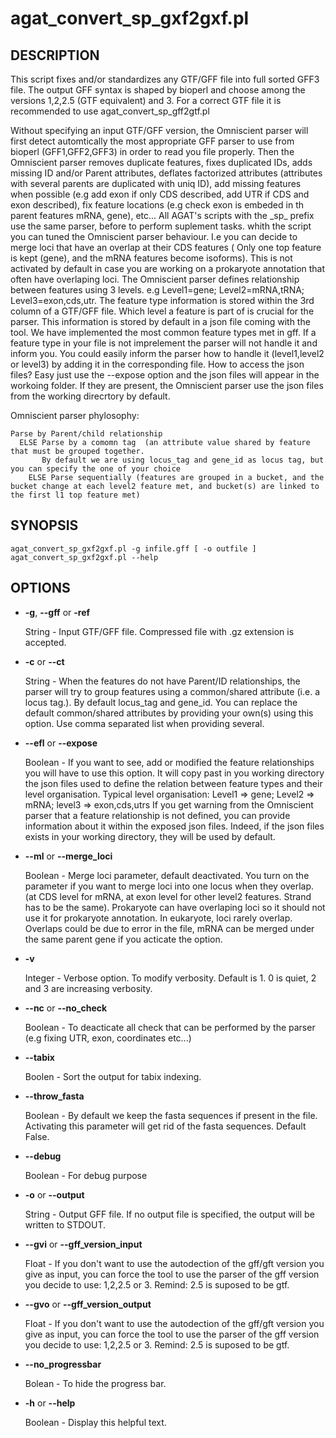 # agat\_convert\_sp\_gxf2gxf.pl

## DESCRIPTION

This script fixes and/or standardizes any GTF/GFF file into full sorted GFF3 file.
The output GFF syntax is shaped by bioperl and choose among the versions
1,2,2.5 (GTF equivalent) and 3. For a correct GTF file it is recommended to use
agat\_convert\_sp\_gff2gtf.pl

Without specifying an input GTF/GFF version, the Omniscient parser will first detect
automtically the most appropriate GFF parser to use from bioperl (GFF1,GFF2,GFF3)
in order to read you file properly.
Then the Omniscient parser removes duplicate features, fixes duplicated IDs,
adds missing ID and/or Parent attributes, deflates factorized attributes
(attributes with several parents are duplicated with uniq ID), add missing features
when possible (e.g add exon if only CDS described, add UTR if CDS and exon described),
fix feature locations (e.g check exon is embeded in th parent features mRNA, gene), etc...
All AGAT's scripts with the \_sp\_ prefix use the same parser, before to perform suplement tasks.
whith the script you can tuned the Omniscient parser behaviour. I.e you can decide
to merge loci that have an overlap at their CDS features ( Only one top feature
is kept (gene), and the mRNA features become isoforms). This is not activated by
default in case you are working on a prokaryote annotation that often have overlaping
loci.
The Omniscient parser defines relationship between features using 3 levels.
e.g Level1=gene; Level2=mRNA,tRNA; Level3=exon,cds,utr.
The feature type information is stored within the 3rd column of a GTF/GFF file.
Which level a feature is part of is crucial for the parser. This information
is stored by default in a json file coming with the tool. We have implemented the
most common feature types met in gff. If a feature type in your file is not imprelement
the parser will not handle it and inform you. You could easily inform the parser how
to handle it (level1,level2 or level3) by adding it in the corresponding file. How to
access the json files? Easy just use the --expose option and the json files will appear in
the workoing folder. If they are present, the Omniscient parser use the json files
from the working direcrtory by default.

Omniscient parser phylosophy:

```
Parse by Parent/child relationship
  ELSE Parse by a comomn tag  (an attribute value shared by feature that must be grouped together.
       By default we are using locus_tag and gene_id as locus tag, but you can specify the one of your choice
    ELSE Parse sequentially (features are grouped in a bucket, and the bucket change at each level2 feature met, and bucket(s) are linked to the first l1 top feature met)
```

## SYNOPSIS

```
agat_convert_sp_gxf2gxf.pl -g infile.gff [ -o outfile ]
agat_convert_sp_gxf2gxf.pl --help
```

## OPTIONS

- **-g**, **--gff** or **-ref**

    String - Input GTF/GFF file. Compressed file with .gz extension is accepted.

- **-c** or **--ct**

    String - When the features do not have Parent/ID relationships, the parser will try to group
    features using a common/shared attribute (i.e. a locus tag.). By default locus\_tag and gene\_id.
    You can replace the default common/shared attributes by providing your own(s) using this option.
    Use comma separated list when providing several.

- **--efl** or **--expose**

    Boolean - If you want to see, add or modified the feature relationships you will have to use this option.
    It will copy past in you working directory the json files used to define the relation between feature types and their level organisation.
    Typical level organisation: Level1 => gene; Level2 => mRNA; level3 => exon,cds,utrs
    If you get warning from the Omniscient parser that a feature relationship is not defined, you can provide information about it within the exposed json files.
    Indeed, if the json files exists in your working directory, they will be used by default.

- **--ml** or **--merge\_loci**

    Boolean - Merge loci parameter, default deactivated. You turn on the parameter if you want to merge loci into one locus when they overlap.
    (at CDS level for mRNA, at exon level for other level2 features. Strand has to be the same). Prokaryote can have overlaping loci so it should not use it for prokaryote annotation.
    In eukaryote, loci rarely overlap. Overlaps could be due to error in the file, mRNA can be merged under the same parent gene if you acticate the option.

- **-v**

    Integer - Verbose option. To modify verbosity. Default is 1. 0 is quiet, 2 and 3 are increasing verbosity.

- **--nc** or **--no\_check**

    Boolean - To deacticate all check that can be performed by the parser (e.g fixing UTR, exon, coordinates etc...)

- **--tabix**

    Boolen -  Sort the output for tabix indexing.

- **--throw_fasta**

    Boolean - By default we keep the fasta sequences if present in the file. Activating this parameter will get rid of the fasta sequences. Default False.

- **--debug**

    Boolean - For debug purpose

- **-o** or **--output**

    String - Output GFF file.  If no output file is specified, the output will be
    written to STDOUT.

- **--gvi** or **--gff\_version\_input**

    Float - If you don't want to use the autodection of the gff/gft version you give as input, you can force the tool to use the parser of the gff version you decide to use: 1,2,2.5 or 3. Remind: 2.5 is suposed to be gtf.

- **--gvo** or **--gff\_version\_output**

    Float - If you don't want to use the autodection of the gff/gft version you give as input, you can force the tool to use the parser of the gff version you decide to use: 1,2,2.5 or 3. Remind: 2.5 is suposed to be gtf.

- **--no_progressbar**

    Bolean - To hide the progress bar.

- **-h** or **--help**

    Boolean - Display this helpful text.

